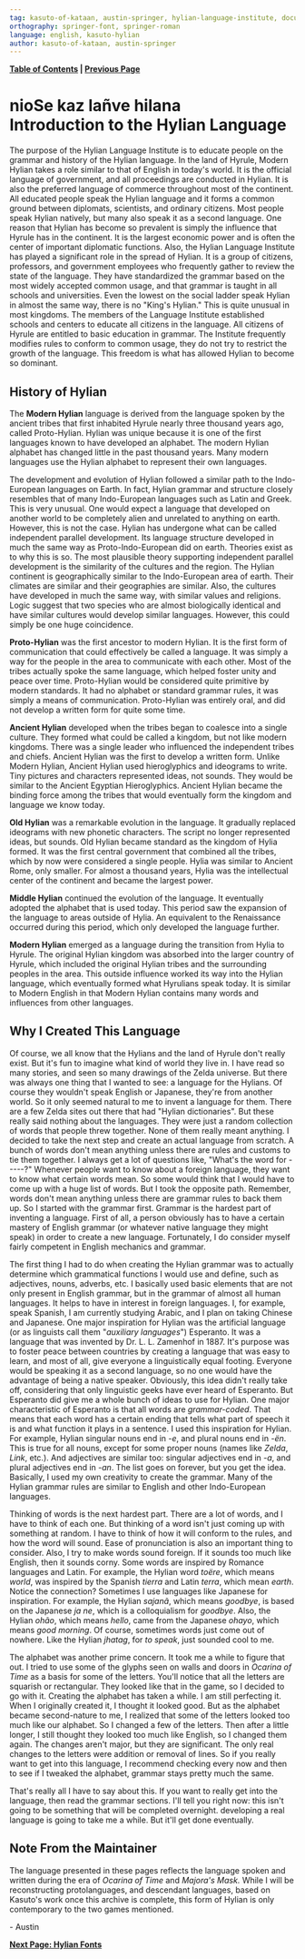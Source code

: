```yaml
---
tag: kasuto-of-kataan, austin-springer, hylian-language-institute, documentation, archive, introduction
orthography: springer-font, springer-roman
language: english, kasuto-hylian
author: kasuto-of-kataan, austin-springer
---
```

**[Table of Contents](archival/austin_work/pages/toc) | [Previous Page](archival/austin_work/pages/index)**
# <span class="hylian_kas">nioSe kaz lañve hilana</span><br>**Introduction to the Hylian Language**

The purpose of the Hylian Language Institute is to educate people on the grammar and history of the Hylian language. In the land of Hyrule, Modern Hylian takes a role similar to that of English in today's world. It is the official language of government, and all proceedings are conducted in Hylian. It is also the preferred language of commerce throughout most of the continent. All educated people speak the Hylian language and it forms a common ground between diplomats, scientists, and ordinary citizens. Most people speak Hylian natively, but many also speak it as a second language. One reason that Hylian has become so prevalent is simply the influence that Hyrule has in the continent. It is the largest economic power and is often the center of important diplomatic functions. Also, the Hylian Language Institute has played a significant role in the spread of Hylian. It is a group of citizens, professors, and government employees who frequently gather to review the state of the language. They have standardized the grammar based on the most widely accepted common usage, and that grammar is taught in all schools and universities. Even the lowest on the social ladder speak Hylian in almost the same way, there is no "King's Hylian." This is quite unusual in most kingdoms. The members of the Language Institute established schools and centers to educate all citizens in the language. All citizens of Hyrule are entitled to basic education in grammar. The Institute frequently modifies rules to conform to common usage, they do not try to restrict the growth of the language. This freedom is what has allowed Hylian to become so dominant.

## History of Hylian

The **Modern Hylian** language is derived from the language spoken by the ancient tribes that first inhabited Hyrule nearly three thousand years ago, called Proto-Hylian. Hylian was unique because it is one of the first languages known to have developed an alphabet. The modern Hylian alphabet has changed little in the past thousand years. Many modern languages use the Hylian alphabet to represent their own languages.

The development and evolution of Hylian followed a similar path to the Indo-European languages on Earth. In fact, Hylian grammar and structure closely resembles that of many Indo-European languages such as Latin and Greek. This is very unusual. One would expect a language that developed on another world to be completely alien and unrelated to anything on earth. However, this is not the case. Hylian has undergone what can be called independent parallel development. Its language structure developed in much the same way as Proto-Indo-European did on earth. Theories exist as to why this is so. The most plausible theory supporting independent parallel development is the similarity of the cultures and the region. The Hylian continent is geographically similar to the Indo-European area of earth. Their climates are similar and their geographies are similar. Also, the cultures have developed in much the same way, with similar values and religions. Logic suggest that two species who are almost biologically identical and have similar cultures would develop similar languages. However, this could simply be one huge coincidence.

**Proto-Hylian** was the first ancestor to modern Hylian. It is the first form of communication that could effectively be called a language. It was simply a way for the people in the area to communicate with each other. Most of the tribes actually spoke the same language, which helped foster unity and peace over time. Proto-Hylian would be considered quite primitive by modern standards. It had no alphabet or standard grammar rules, it was simply a means of communication. Proto-Hylian was entirely oral, and did not develop a written form for quite some time.

**Ancient Hylian** developed when the tribes began to coalesce into a single culture. They formed what could be called a kingdom, but not like modern kingdoms. There was a single leader who influenced the independent tribes and chiefs. Ancient Hylian was the first to develop a written form. Unlike Modern Hylian, Ancient Hylian used hieroglyphics and ideograms to write. Tiny pictures and characters represented ideas, not sounds. They would be similar to the Ancient Egyptian Hieroglyphics. Ancient Hylian became the binding force among the tribes that would eventually form the kingdom and language we know today.

**Old Hylian** was a remarkable evolution in the language. It gradually replaced ideograms with new phonetic characters. The script no longer represented ideas, but sounds. Old Hylian became standard as the kingdom of Hylia formed. It was the first central government that combined all the tribes, which by now were considered a single people. Hylia was similar to Ancient Rome, only smaller. For almost a thousand years, Hylia was the intellectual center of the continent and became the largest power.

**Middle Hylian** continued the evolution of the language. It eventually adopted the alphabet that is used today. This period saw the expansion of the language to areas outside of Hylia. An equivalent to the Renaissance occurred during this period, which only developed the language further.

**Modern Hylian** emerged as a language during the transition from Hylia to Hyrule. The original Hylian kingdom was absorbed into the larger country of Hyrule, which included the original Hylian tribes and the surrounding peoples in the area. This outside influence worked its way into the Hylian language, which eventually formed what Hyrulians speak today. It is similar to Modern English in that Modern Hylian contains many words and influences from other languages.

## Why I Created This Language

Of course, we all know that the Hylians and the land of Hyrule don't really exist. But it's fun to imagine what kind of world they live in. I have read so many stories, and seen so many drawings of the Zelda universe. But there was always one thing that I wanted to see: a language for the Hylians. Of course they wouldn't speak English or Japanese, they're from another world. So it only seemed natural to me to invent a language for them. There are a few Zelda sites out there that had "Hylian dictionaries". But these really said nothing about the languages. They were just a random collection of words that people threw together. None of them really meant anything. I decided to take the next step and create an actual language from scratch. A bunch of words don't mean anything unless there are rules and customs to tie them together. I always get a lot of questions like, "What's the word for -----?" Whenever people want to know about a foreign language, they want to know what certain words mean. So some would think that I would have to come up with a huge list of words. But I took the opposite path. Remember, words don't mean anything unless there are grammar rules to back them up. So I started with the grammar first. Grammar is the hardest part of inventing a language. First of all, a person obviously has to have a certain mastery of English grammar (or whatever native language they might speak) in order to create a new language. Fortunately, I do consider myself fairly competent in English mechanics and grammar.

The first thing I had to do when creating the Hylian grammar was to actually determine which grammatical functions I would use and define, such as adjectives, nouns, adverbs, etc. I basically used basic elements that are not only present in English grammar, but in the grammar of almost all human languages. It helps to have in interest in foreign languages. I, for example, speak Spanish, I am currently studying Arabic, and I plan on taking Chinese and Japanese. One major inspiration for Hylian was the artificial language (or as linguists call them "_auxiliary languages_") Esperanto. It was a language that was invented by Dr. L. L. Zamenhof in 1887. It's purpose was to foster peace between countries by creating a language that was easy to learn, and most of all, give everyone a linguistically equal footing. Everyone would be speaking it as a second language, so no one would have the advantage of being a native speaker. Obviously, this idea didn't really take off, considering that only linguistic geeks have ever heard of Esperanto. But Esperanto did give me a whole bunch of ideas to use for Hylian. One major characteristic of Esperanto is that all words are _grammar-coded_. That means that each word has a certain ending that tells what part of speech it is and what function it plays in a sentence. I used this inspiration for Hylian. For example, Hylian singular nouns end in _-e_, and plural nouns end in _-ën_. This is true for all nouns, except for some proper nouns (names like _Zelda_, _Link_, etc.). And adjectives are similar too: singular adjectives end in _-a_, and plural adjectives end in _-an_. The list goes on forever, but you get the idea. Basically, I used my own creativity to create the grammar. Many of the Hylian grammar rules are similar to English and other Indo-European languages.

Thinking of words is the next hardest part. There are a lot of words, and I have to think of each one. But thinking of a word isn't just coming up with something at random. I have to think of how it will conform to the rules, and how the word will sound. Ease of pronunciation is also an important thing to consider. Also, I try to make words sound foreign. If it sounds too much like English, then it sounds corny. Some words are inspired by Romance languages and Latin. For example, the Hylian word _toëre_, which means _world_, was inspired by the Spanish _tierra_ and Latin _terra_, which mean _earth_. Notice the connection? Sometimes I use languages like Japanese for inspiration. For example, the Hylian _sajanã_, which means _goodbye_, is based on the Japanese _ja ne_, which is a colloquialism for _goodbye_. Also, the Hylian _ohão_, which means _hello_, came from the Japanese _ohayo_, which means _good morning_. Of course, sometimes words just come out of nowhere. Like the Hylian _jhatag_, for _to speak_, just sounded cool to me.

The alphabet was another prime concern. It took me a while to figure that out. I tried to use some of the glyphs seen on walls and doors in _Ocarina of Time_ as a basis for some of the letters. You'll notice that all the letters are squarish or rectangular. They looked like that in the game, so I decided to go with it. Creating the alphabet has taken a while. I am still perfecting it. When I originally created it, I thought it looked good. But as the alphabet became second-nature to me, I realized that some of the letters looked too much like our alphabet. So I changed a few of the letters. Then after a little longer, I still thought they looked too much like English, so I changed them again. The changes aren't major, but they are significant. The only real changes to the letters were addition or removal of lines. So if you really want to get into this language, I recommend checking every now and then to see if I tweaked the alphabet, grammar stays pretty much the same.

That's really all I have to say about this. If you want to really get into the language, then read the grammar sections. I'll tell you right now: this isn't going to be something that will be completed overnight. developing a real language is going to take me a while. But it'll get done eventually.

## Note From the Maintainer

The language presented in these pages reflects the language spoken and written during the era of _Ocarina of Time_ and _Majora's Mask._ While I will be reconstructing protolanguages, and descendant languages, based on Kasuto's work once this archive is complete, this form of Hylian is only contemporary to the two games mentioned.

\- Austin

**[Next Page: Hylian Fonts](archival/austin_work/pages/fonts)**
